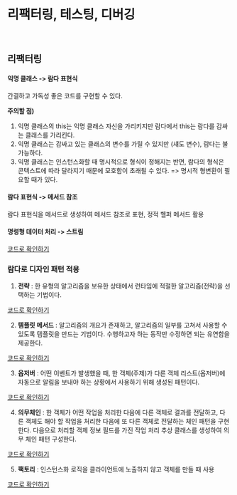 

# 리팩터링, 테스팅, 디버깅

<br>



## 리팩터링

#### 익명 클래스 -> 람다 표현식

간결하고 가독성 좋은 코드를 구현할 수 있다. 



**주의할 점)** 

1. 익명 클래스의 this는 익명 클래스 자신을 가리키지만 람다에서 this는 람다를 감싸는 클래스를 가리킨다. 
2. 익명 클래스는 감싸고 있는 클래스의 변수를 가릴 수 있지만 (섀도 변수), 람다는 불가능하다. 
3. 익명 클래스는 인스턴스화할 때 명시적으로 형식이 정해지는 반면, 람다의 형식은 콘텍스트에 따라 달라지기 때문에 모호함이 초래될 수 있다. => 명시적 형변환이 필요할 때가 있다. 



#### 람다 표현식 -> 메서드 참조

람다 표현식을 메서드로 생성하여 메서드 참조로 표현, 정적 헬퍼 메서드 활용

#### 명령형 데이터 처리 -> 스트림

[코드로 확인하기](Refactoring.java)




### 람다로 디자인 패턴 적용

1. **전략** : 한 유형의 알고리즘을 보유한 상태에서 런타임에 적절한 알고리즘(전략)을 선택하는 기법이다.

[코드로 확인하기](StrategyPattern.java)



2. **템플릿 메서드** : 알고리즘의 개요가 존재하고, 알고리즘의 일부를 고쳐서 사용할 수 있도록 템플릿을 만드는 기법이다. 수행하고자 하는 동작만 수정하면 되는 유연함을 제공한다. 

[코드로 확인하기](TemplateMethodMain.java)



3. **옵저버** : 어떤 이벤트가 발생했을 때, 한 객체(주제)가 다른 객체 리스트(옵저버)에 자동으로 알림을 보내야 하는 상황에서 사용하기 위해 생성된 패턴이다.

[코드로 확인하기](ObserverMain.java)



4. **의무체인** : 한 객체가 어떤 작업을 처리한 다음에 다른 객체로 결과를 전달하고, 다른 객체도 해야 할 작업을 처리한 다음에 또 다른 객체로 전달하는 체인 패턴을 구현한다. 다음으로 처리할 객체 정보 필드를 가진 작업 처리 추상 클래스를 생성하여 의무 체인 패턴 구성한다. 

[코드로 확인하기](ChainOfResponsibilityMain.java)



5. **팩토리** : 인스턴스화 로직을 클라이언트에 노출하지 않고 객체를 만들 때 사용 

[코드로 확인하기](FactoryMain.java)


